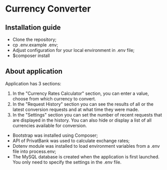 # Currency Converter

## Installation guide

* Clone the repository;
* cp .env.example .env;
* Adjust configuration for your local environment in .env file;
* $composer install

## About application

Application has 3 sections:
1. In the "Currency Rates Calculator" section, you can enter a value, choose from which currency to convert.
2. In the "Request History" section you can see the results of all or the latest conversion requests and at what time they were made.
3. In the "Settings" section you can set the number of recent requests that are displayed in the history. You can also hide or display a list of all currencies available for conversion.

* Bootstrap was installed using Composer;
* API of PrivatBank was used to calculate exchange rates;
* Dotenv module was installed to load environment variables from a .env file into process.env;
* The MySQL database is created when the application is first launched. You only need to specify the settings in the .env file.